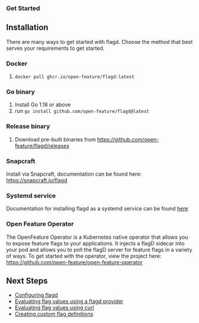 ### Get Started

## Installation

There are many ways to get started with flagd. Choose the method that best serves your requirements to get started.

### Docker

1. `docker pull ghcr.io/open-feature/flagd:latest`

### Go binary

1. Install Go 1.18 or above
1. run `go install github.com/open-feature/flagd@latest`

### Release binary

1. Download pre-built binaries from https://github.com/open-feature/flagd/releases

### Snapcraft

Install via Snapcraft, documentation can be found here: https://snapcraft.io/flagd

### Systemd service

Documentation for installing flagd as a systemd service can be found [here](../other_resources/systemd_service.md)

### Open Feature Operator
The OpenFeature Operator is a Kubernetes native operator that allows you to expose feature flags to your applications. It injects a flagD sidecar into your pod and allows you to poll the flagD server for feature flags in a variety of ways.
To get started with the operator, view the project here: https://github.com/open-feature/open-feature-operator

## Next Steps
- [Configuring flagd](../configuration/configuration.md)
- [Evaluating flag values using a flagd provider](../usage/flagd_providers.md)
- [Evaluating flag values using curl](../usage/evaluation_examples.md)
- [Creating custom flag definitions](../configuration/flag_configuration.md)